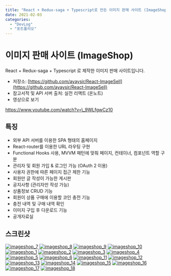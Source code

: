 ```yaml
---
title: "React + Redux-saga + Typescript로 만든 이미지 판매 사이트 (ImageShop)"
date: 2021-02-03
categories: 
  - "DevLog"
  - "포트폴리오"
---
```


# **이미지 판매 사이트 (ImageShop)**

React + Redux-saga + Typescript 로 제작한 이미지 판매 사이트입니다.

- 저장소: [https://github.com/ayaysir/React-ImageSell](https://github.com/ayaysir/React-ImageSell)
- 참고서적 및 API 서버 출처: 실전 리액트 (온노트)
- 영상으로 보기

https://www.youtube.com/watch?v=\_9WLfgwCz10

## **특징**

- 외부 API 서버를 이용한 SPA 형태의 홈페이지
- React-router를 이용한 URL 라우팅 구현
- Functional Hooks 사용, MVVM 패턴에 맞춰 페이지, 컨테이너, 컴포넌트 역할 구분
- 관리자 및 회원 가입 & 로그인 가능 (OAuth 2 이용)
- 사용자 권한에 따른 페이지 접근 제한 기능
- 회원만 글 작성이 가능한 게시판
- 공지사항 (관리자만 작성 가능)
- 상품정보 CRUD 기능
- 회원이 상품 구매에 이용할 코인 충전 기능
- 충전 내역 및 구매 내역 확인
- 이미지 구입 후 다운로드 기능
- 공개자료실

## **스크린샷**

[![imageshop_7](https://github.com/ayaysir/React-ImageSell/raw/master/screenshots/imageshop_7.jpg)](https://github.com/ayaysir/React-ImageSell/blob/master/screenshots/imageshop_7.jpg) [![imageshop_8](https://github.com/ayaysir/React-ImageSell/raw/master/screenshots/imageshop_8.jpg)](https://github.com/ayaysir/React-ImageSell/blob/master/screenshots/imageshop_8.jpg) [![imageshop_9](https://github.com/ayaysir/React-ImageSell/raw/master/screenshots/imageshop_9.jpg)](https://github.com/ayaysir/React-ImageSell/blob/master/screenshots/imageshop_9.jpg) [![imageshop_10](https://github.com/ayaysir/React-ImageSell/raw/master/screenshots/imageshop_10.jpg)](https://github.com/ayaysir/React-ImageSell/blob/master/screenshots/imageshop_10.jpg) [![imageshop_1](https://github.com/ayaysir/React-ImageSell/raw/master/screenshots/imageshop_1.jpg)](https://github.com/ayaysir/React-ImageSell/blob/master/screenshots/imageshop_1.jpg) [![imageshop_2](https://github.com/ayaysir/React-ImageSell/raw/master/screenshots/imageshop_2.jpg)](https://github.com/ayaysir/React-ImageSell/blob/master/screenshots/imageshop_2.jpg) [![imageshop_3](https://github.com/ayaysir/React-ImageSell/raw/master/screenshots/imageshop_3.jpg)](https://github.com/ayaysir/React-ImageSell/blob/master/screenshots/imageshop_3.jpg) [![imageshop_4](https://github.com/ayaysir/React-ImageSell/raw/master/screenshots/imageshop_4.jpg)](https://github.com/ayaysir/React-ImageSell/blob/master/screenshots/imageshop_4.jpg) [![imageshop_5](https://github.com/ayaysir/React-ImageSell/raw/master/screenshots/imageshop_5.jpg)](https://github.com/ayaysir/React-ImageSell/blob/master/screenshots/imageshop_5.jpg) [![imageshop_6](https://github.com/ayaysir/React-ImageSell/raw/master/screenshots/imageshop_6.jpg)](https://github.com/ayaysir/React-ImageSell/blob/master/screenshots/imageshop_6.jpg) [![imageshop_11](https://github.com/ayaysir/React-ImageSell/raw/master/screenshots/imageshop_11.jpg)](https://github.com/ayaysir/React-ImageSell/blob/master/screenshots/imageshop_11.jpg) [![imageshop_12](https://github.com/ayaysir/React-ImageSell/raw/master/screenshots/imageshop_12.jpg)](https://github.com/ayaysir/React-ImageSell/blob/master/screenshots/imageshop_12.jpg) [![imageshop_13](https://github.com/ayaysir/React-ImageSell/raw/master/screenshots/imageshop_13.jpg)](https://github.com/ayaysir/React-ImageSell/blob/master/screenshots/imageshop_13.jpg) [![imageshop_14](https://github.com/ayaysir/React-ImageSell/raw/master/screenshots/imageshop_14.jpg)](https://github.com/ayaysir/React-ImageSell/blob/master/screenshots/imageshop_14.jpg) [![imageshop_15](https://github.com/ayaysir/React-ImageSell/raw/master/screenshots/imageshop_15.jpg)](https://github.com/ayaysir/React-ImageSell/blob/master/screenshots/imageshop_15.jpg) [![imageshop_16](https://github.com/ayaysir/React-ImageSell/raw/master/screenshots/imageshop_16.jpg)](https://github.com/ayaysir/React-ImageSell/blob/master/screenshots/imageshop_16.jpg) [![imageshop_17](https://github.com/ayaysir/React-ImageSell/raw/master/screenshots/imageshop_17.jpg)](https://github.com/ayaysir/React-ImageSell/blob/master/screenshots/imageshop_17.jpg) [![imageshop_18](https://github.com/ayaysir/React-ImageSell/raw/master/screenshots/imageshop_18.jpg)](https://github.com/ayaysir/React-ImageSell/blob/master/screenshots/imageshop_18.jpg)
